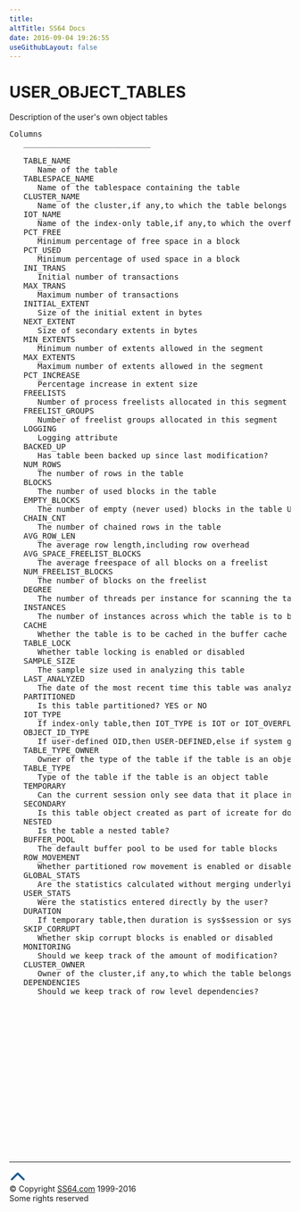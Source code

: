 ```yaml
---
title:
altTitle: SS64 Docs
date: 2016-09-04 19:26:55
useGithubLayout: false
---
```

<!-- #BeginLibraryItem "/Library/head_orad.lbi" --><!-- #EndLibraryItem --><h1>USER_OBJECT_TABLES </h1><p> Description of the user's own object tables </p> 
 
<pre>Columns
   ___________________________
 
   TABLE_NAME
      Name of the table
   TABLESPACE_NAME
      Name of the tablespace containing the table
   CLUSTER_NAME
      Name of the cluster,if any,to which the table belongs
   IOT_NAME
      Name of the index-only table,if any,to which the overflow or mapping table entry belongs
   PCT_FREE
      Minimum percentage of free space in a block
   PCT_USED
      Minimum percentage of used space in a block
   INI_TRANS
      Initial number of transactions
   MAX_TRANS
      Maximum number of transactions
   INITIAL_EXTENT
      Size of the initial extent in bytes
   NEXT_EXTENT
      Size of secondary extents in bytes
   MIN_EXTENTS
      Minimum number of extents allowed in the segment
   MAX_EXTENTS
      Maximum number of extents allowed in the segment
   PCT_INCREASE
      Percentage increase in extent size
   FREELISTS
      Number of process freelists allocated in this segment
   FREELIST_GROUPS
      Number of freelist groups allocated in this segment
   LOGGING
      Logging attribute
   BACKED_UP
      Has table been backed up since last modification?
   NUM_ROWS
      The number of rows in the table
   BLOCKS
      The number of used blocks in the table
   EMPTY_BLOCKS
      The number of empty (never used) blocks in the table USER_OBJECT_TABLES
   CHAIN_CNT
      The number of chained rows in the table
   AVG_ROW_LEN
      The average row length,including row overhead
   AVG_SPACE_FREELIST_BLOCKS
      The average freespace of all blocks on a freelist
   NUM_FREELIST_BLOCKS
      The number of blocks on the freelist
   DEGREE
      The number of threads per instance for scanning the table
   INSTANCES
      The number of instances across which the table is to be scanned
   CACHE
      Whether the table is to be cached in the buffer cache
   TABLE_LOCK
      Whether table locking is enabled or disabled
   SAMPLE_SIZE
      The sample size used in analyzing this table
   LAST_ANALYZED
      The date of the most recent time this table was analyzed
   PARTITIONED
      Is this table partitioned? YES or NO
   IOT_TYPE
      If index-only table,then IOT_TYPE is IOT or IOT_OVERFLOW or IOT_MAPPING else NULL
   OBJECT_ID_TYPE
      If user-defined OID,then USER-DEFINED,else if system generated OID,then SYSTEM GENERATED
   TABLE_TYPE_OWNER
      Owner of the type of the table if the table is an object table
   TABLE_TYPE
      Type of the table if the table is an object table
   TEMPORARY
      Can the current session only see data that it place in this object itself?
   SECONDARY
      Is this table object created as part of icreate for domain indexes?
   NESTED
      Is the table a nested table?
   BUFFER_POOL
      The default buffer pool to be used for table blocks
   ROW_MOVEMENT
      Whether partitioned row movement is enabled or disabled
   GLOBAL_STATS
      Are the statistics calculated without merging underlying partitions?
   USER_STATS
      Were the statistics entered directly by the user?
   DURATION
      If temporary table,then duration is sys$session or sys$transaction else NULL
   SKIP_CORRUPT
      Whether skip corrupt blocks is enabled or disabled
   MONITORING
      Should we keep track of the amount of modification?
   CLUSTER_OWNER
      Owner of the cluster,if any,to which the table belongs
   DEPENDENCIES
      Should we keep track of row level dependencies?

</pre><!-- #BeginLibraryItem "/Library/foot_orad.lbi" --><p>
<!-- oracle-footer -->
<ins class="adsbygoogle" style="display:inline-block;width:300px;height:250px" data-ad-client="ca-pub-6140977852749469" data-ad-slot="4275490898"></ins>
<script>
(adsbygoogle = window.adsbygoogle || []).push({});
</script></p>
<hr>
<div id="bl" class="footer"><a href="USER_OBJECT_TABLES.html#"><img src="../images/top.png" width="30" height="22" alt="Back to the Top"></a></div>
<div id="br" class="footer, tagline">© Copyright <a href="http://ss64.com/">SS64.com</a> 1999-2016<br>
Some rights reserved</div>
<!-- #EndLibraryItem -->

